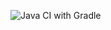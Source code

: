 ![Java CI with Gradle](https://github.com/ravindraAmbati/algorithms/workflows/Java%20CI%20with%20Gradle/badge.svg)